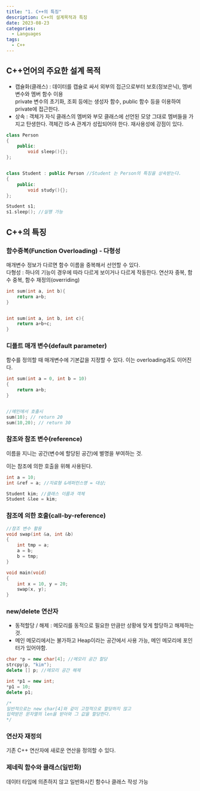 ```yaml
---
title: "1. C++의 특징"
description: C++의 설계목적과 특징
date: 2023-08-23
categories:
  - Languages
tags:
  - C++
---
```


## C++언어의 주요한 설계 목적

- 캡슐화(클래스) : 데이터를 캡슐로 싸서 외부의 접근으로부터 보호(정보은닉), 멤버 변수와 멤버 함수 이용  
  private 변수의 초기화, 조회 등에는 생성자 함수, public 함수 등을 이용하여 private에 접근한다.
- 상속 : 객체가 자식 클래스의 멤버와 부모 클래스에 선언된 모양 그대로 멤버들을 가지고 탄생한다. 객체간 IS-A 관계가 성립되어야 한다. 재사용성에 강점이 있다.

```C++
class Person
{
	public:
    	void sleep(){};
};


class Student : public Person //Student 는 Person의 특징을 상속받는다.
{
	public:
    	void study(){};
};

Student s1;
s1.sleep(); //실행 가능
```

## C++의 특징

### 함수중복(Function Overloading) - 다형성

매개변수 정보가 다르면 함수 이름을 중복해서 선언할 수 있다.  
다형성 : 하나의 기능이 경우에 따라 다르게 보이거나 다르게 작동한다. 연산자 중복, 함수 중복, 함수 재정의(overriding)

```C++
int sum(int a, int b){
	return a+b;
}


int sum(int a, int b, int c){
	return a+b+c;
}
```

### 디폴트 매개 변수(default parameter)

함수를 정의할 때 매개변수에 기본값을 지정할 수 있다. 이는 overloading과도 이어진다.

```C++
int sum(int a = 0, int b = 10)
{
	return a+b;
}


//메인에서 호출시
sum(10); // return 20
sum(10,20); // return 30
```

### 참조와 참조 변수(reference)

이름을 지니는 공간(변수에 할당된 공간)에 별명을 부여하는 것.

이는 참조에 의한 호출을 위해 사용된다.

```C++
int a = 10;
int &ref = a; //자료형 &레퍼런스명 = 대상;

Student kim; //클래스 이름과 객체
Student &lee = kim;
```

### 참조에 의한 호출(call-by-reference)

```C++
//참조 변수 활용
void swap(int &a, int &b)
{
	int tmp = a;
	a = b;
	b = tmp;
}

void main(void)
{
	int x = 10, y = 20;
	swap(x, y);
}
```

### new/delete 연산자

- 동적할당 / 해제 : 메모리를 동적으로 필요한 만큼만 상황에 맞게 할당하고 해제하는 것.
- 메인 메모리에서는 불가하고 Heap이라는 공간에서 사용 가능, 메인 메모리에 포인터가 있어야함.

```C++
char *p = new char[4]; //메모리 공간 할당
strcpy(p, "kim");
delete [] p; //메모리 공간 해제

int *p1 = new int;
*p1 = 10;
delete p1;

/*
일반적으로는 new char[4]와 같이 고정적으로 할당하지 않고
입력받은 문자열의 len을 받아와 그 값을 할당한다.
*/
```

### 연산자 재정의

기존 C++ 연산자에 새로운 연산을 정의할 수 있다.

### 제네릭 함수와 클래스(일반화)

데이터 타입에 의존하지 않고 일반화시킨 함수나 클래스 작성 가능
